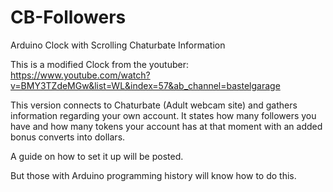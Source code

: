 # CB-Followers
Arduino Clock with Scrolling Chaturbate Information

This is a modified Clock from the youtuber:
https://www.youtube.com/watch?v=BMY3TZdeMGw&list=WL&index=57&ab_channel=bastelgarage

This version connects to Chaturbate (Adult webcam site) and gathers information regarding your own
account.  It states how many followers you have and how many tokens your account has at that moment
with an added bonus converts into dollars.

A guide on how to set it up will be posted.

But those with Arduino programming history will know how to do this.
